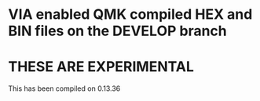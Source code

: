 # VIA enabled QMK compiled HEX and BIN files on the DEVELOP branch

# THESE ARE EXPERIMENTAL 

 This has been compiled on 0.13.36
